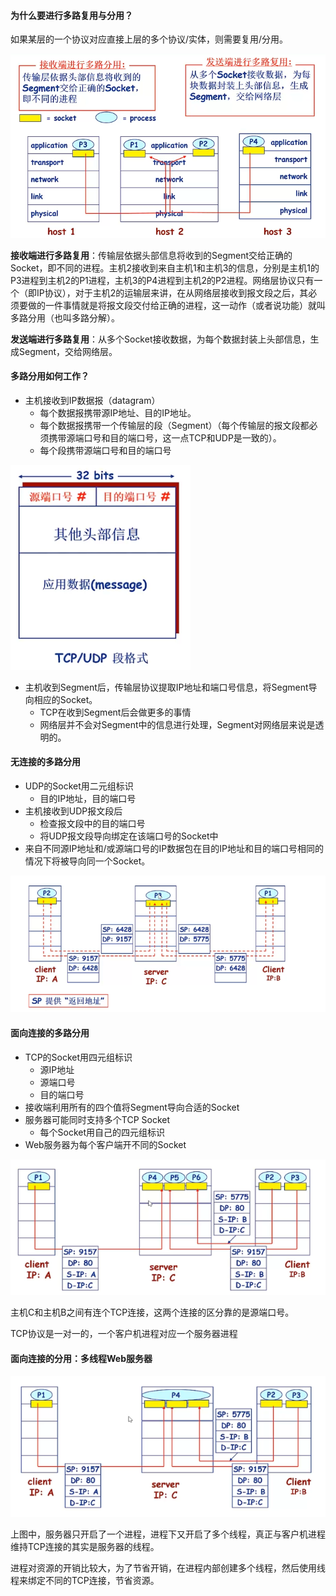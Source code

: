 #### 为什么要进行多路复用与分用？

如果某层的一个协议对应直接上层的多个协议/实体，则需要复用/分用。

![Alt text](../img/201801211255.png)

__接收端进行多路复用__：传输层依据头部信息将收到的Segment交给正确的Socket，即不同的进程。主机2接收到来自主机1和主机3的信息，分别是主机1的P3进程到主机2的P1进程，主机3的P4进程到主机2的P2进程。网络层协议只有一个（即IP协议），对于主机2的运输层来讲，在从网络层接收到报文段之后，其必须要做的一件事情就是将报文段交付给正确的进程，这一动作（或者说功能）就叫多路分用（也叫多路分解）。

__发送端进行多路复用__：从多个Socket接收数据，为每个数据封装上头部信息，生成Segment，交给网络层。

#### 多路分用如何工作？

* 主机接收到IP数据报（datagram）
  * 每个数据报携带源IP地址、目的IP地址。
  * 每个数据报携带一个传输层的段（Segment）（每个传输层的报文段都必须携带源端口号和目的端口号，这一点TCP和UDP是一致的）。
  * 每个段携带源端口号和目的端口号

![Alt text](../img/201801211314.png)

* 主机收到Segment后，传输层协议提取IP地址和端口号信息，将Segment导向相应的Socket。
  * TCP在收到Segment后会做更多的事情
  * 网络层并不会对Segment中的信息进行处理，Segment对网络层来说是透明的。

#### 无连接的多路分用

* UDP的Socket用二元组标识
  * 目的IP地址，目的端口号
* 主机接收到UDP报文段后
  * 检查报文段中的目的端口号
  * 将UDP报文段导向绑定在该端口号的Socket中
* 来自不同源IP地址和/或源端口号的IP数据包在目的IP地址和目的端口号相同的情况下将被导向同一个Socket。

![Alt text](../img/201801211346.png)

#### 面向连接的多路分用

* TCP的Socket用四元组标识
  * 源IP地址
  * 源端口号
  * 目的端口号
* 接收端利用所有的四个值将Segment导向合适的Socket
* 服务器可能同时支持多个TCP Socket
  * 每个Socket用自己的四元组标识
* Web服务器为每个客户端开不同的Socket

![Alt text](../img/201801211344.png)

主机C和主机B之间有连个TCP连接，这两个连接的区分靠的是源端口号。

TCP协议是一对一的，一个客户机进程对应一个服务器进程

#### 面向连接的分用：多线程Web服务器

![Alt text](../img/201801211349.png)

​	上图中，服务器只开启了一个进程，进程下又开启了多个线程，真正与客户机进程维持TCP连接的其实是服务器的线程。

​	进程对资源的开销比较大，为了节省开销，在进程内部创建多个线程，然后使用线程来绑定不同的TCP连接，节省资源。